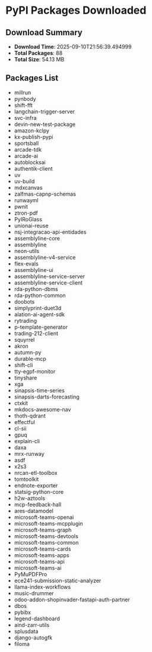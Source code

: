 # PyPI Packages Downloaded

## Download Summary
- **Download Time**: 2025-09-10T21:56:39.494999
- **Total Packages**: 88
- **Total Size**: 54.13 MB

## Packages List
- millrun
- pynbody
- shift-fft
- langchain-trigger-server
- svc-infra
- devin-new-test-package
- amazon-kclpy
- kx-publish-pypi
- sportsball
- arcade-tdk
- arcade-ai
- autoblocksai
- authentik-client
- uv
- uv-build
- mdxcanvas
- zalfmas-capnp-schemas
- runwayml
- pwnit
- ztron-pdf
- PyIRoGlass
- unionai-reuse
- nsj-integracao-api-entidades
- assemblyline-core
- assemblyline
- neon-utils
- assemblyline-v4-service
- flex-evals
- assemblyline-ui
- assemblyline-service-server
- assemblyline-service-client
- rda-python-dbms
- rda-python-common
- doobots
- simplyprint-duet3d
- alation-ai-agent-sdk
- rytrading
- p-template-generator
- trading-212-client
- squyrrel
- akron
- autumn-py
- durable-mcp
- shift-cli
- tty-egpf-monitor
- tinyshare
- xga
- sinapsis-time-series
- sinapsis-darts-forecasting
- ctxkit
- mkdocs-awesome-nav
- thoth-qdrant
- effectful
- cl-sii
- gpuq
- explain-cli
- daxa
- mrx-runway
- asdf
- x2s3
- nrcan-etl-toolbox
- tomtoolkit
- endnote-exporter
- statsig-python-core
- h2w-aztools
- mcp-feedback-hall
- ares-datamodel
- microsoft-teams-openai
- microsoft-teams-mcpplugin
- microsoft-teams-graph
- microsoft-teams-devtools
- microsoft-teams-common
- microsoft-teams-cards
- microsoft-teams-apps
- microsoft-teams-api
- microsoft-teams-ai
- PyMuPDFPro
- ece241-submission-static-analyzer
- llama-index-workflows
- music-drummer
- odoo-addon-shopinvader-fastapi-auth-partner
- dbos
- pybibx
- legend-dashboard
- aind-zarr-utils
- splusdata
- django-autogfk
- filoma
